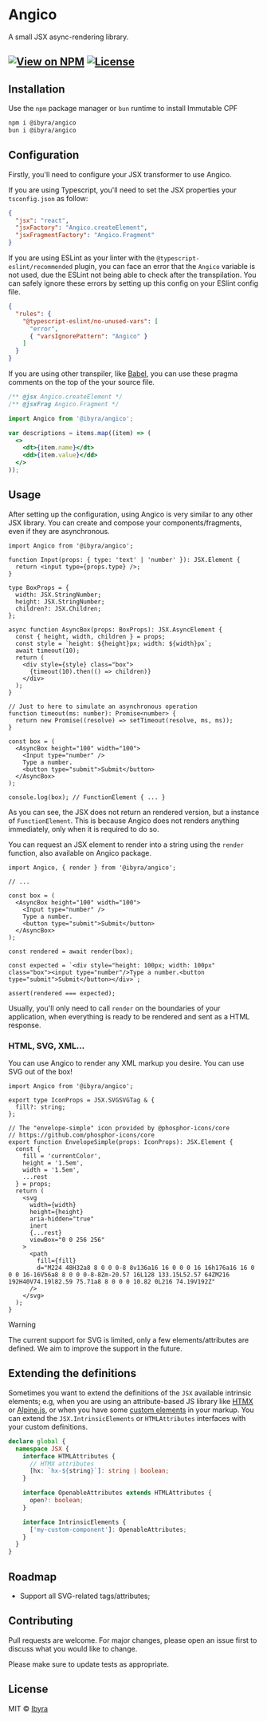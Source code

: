 # Angico

A small JSX async-rendering library.

## [![View on NPM](https://img.shields.io/npm/v/%40ibyra%2Fangico?style=flat-square)](https://www.npmjs.com/package/%40ibyra%2Fangico) [![License](https://img.shields.io/npm/l/immutable-cpf?style=flat-square)](https://github.com/ibyra)

## Installation

Use the `npm` package manager or `bun` runtime to install Immutable CPF

```bash
npm i @ibyra/angico
bun i @ibyra/angico
```

## Configuration

Firstly, you'll need to configure your JSX transformer to use Angico.

If you are using Typescript, you'll need to set the JSX properties your
`tsconfig.json` as follow:

```json
{
  "jsx": "react",
  "jsxFactory": "Angico.createElement",
  "jsxFragmentFactory": "Angico.Fragment"
}
```

If you are using ESLint as your linter with the `@typescript-eslint/recommended`
plugin, you can face an error that the `Angico` variable is not used, due
the ESLint not being able to check after the transpilation. You can safely
ignore these errors by setting up this config on your ESlint config file.

```json
{
  "rules": {
    "@typescript-eslint/no-unused-vars": [
      "error",
      { "varsIgnorePattern": "Angico" }
    ]
  }
}
```

If you are using other transpiler, like [Babel][babel-jsx], you can use these
pragma comments on the top of the your source file.

```jsx
/** @jsx Angico.createElement */
/** @jsxFrag Angico.Fragment */

import Angico from '@ibyra/angico';

var descriptions = items.map((item) => (
  <>
    <dt>{item.name}</dt>
    <dd>{item.value}</dd>
  </>
));
```

## Usage

After setting up the configuration, using Angico is very similar to any other
JSX library. You can create and compose your components/fragments, even if they
are asynchronous.

```tsx
import Angico from '@ibyra/angico';

function Input(props: { type: 'text' | 'number' }): JSX.Element {
  return <input type={props.type} />;
}

type BoxProps = {
  width: JSX.StringNumber;
  height: JSX.StringNumber;
  children?: JSX.Children;
};

async function AsyncBox(props: BoxProps): JSX.AsyncElement {
  const { height, width, children } = props;
  const style = `height: ${height}px; width: ${width}px`;
  await timeout(10);
  return (
    <div style={style} class="box">
      {timeout(10).then(() => children)}
    </div>
  );
}

// Just to here to simulate an asynchronous operation
function timeout(ms: number): Promise<number> {
  return new Promise((resolve) => setTimeout(resolve, ms, ms));
}

const box = (
  <AsyncBox height="100" width="100">
    <Input type="number" />
    Type a number.
    <button type="submit">Submit</button>
  </AsyncBox>
);

console.log(box); // FunctionElement { ... }
```

As you can see, the JSX does not return an rendered version, but a instance of
`FunctionElement`. This is because Angico does not renders anything immediately,
only when it is required to do so.

You can request an JSX element to render into a string using the `render`
function, also available on Angico package.

```tsx
import Angico, { render } from '@ibyra/angico';

// ...

const box = (
  <AsyncBox height="100" width="100">
    <Input type="number" />
    Type a number.
    <button type="submit">Submit</button>
  </AsyncBox>
);

const rendered = await render(box);

const expected = `<div style="height: 100px; width: 100px" class="box"><input type="number"/>Type a number.<button type="submit">Submit</button></div>`;

assert(rendered === expected);
```

Usually, you'll only need to call `render` on the boundaries of your
application, when everything is ready to be rendered and sent as a HTML
response.

### HTML, SVG, XML…

You can use Angico to render any XML markup you desire. You can use SVG out of
the box!

```tsx
import Angico from '@ibyra/angico';

export type IconProps = JSX.SVGSVGTag & {
  fill?: string;
};

// The "envelope-simple" icon provided by @phosphor-icons/core
// https://github.com/phosphor-icons/core
export function EnvelopeSimple(props: IconProps): JSX.Element {
  const {
    fill = 'currentColor',
    height = '1.5em',
    width = '1.5em',
    ...rest
  } = props;
  return (
    <svg
      width={width}
      height={height}
      aria-hidden="true"
      inert
      {...rest}
      viewBox="0 0 256 256"
    >
      <path
        fill={fill}
        d="M224 48H32a8 8 0 0 0-8 8v136a16 16 0 0 0 16 16h176a16 16 0 0 0 16-16V56a8 8 0 0 0-8-8Zm-20.57 16L128 133.15L52.57 64ZM216 192H40V74.19l82.59 75.71a8 8 0 0 0 10.82 0L216 74.19V192Z"
      />
    </svg>
  );
}
```

> [!WARNING]
> The current support for SVG is limited, only a few elements/attributes are
> defined. We aim to improve the support in the future.

## Extending the definitions

Sometimes you want to extend the definitions of the `JSX` available intrinsic
elements; e.g, when you are using an attribute-based JS library like
[HTMX][htmx] or [Alpine.js][alphine.js], or when you have some
[custom elements][custom-elements] in your markup. You can extend the
`JSX.IntrinsicElements` or `HTMLAttributes` interfaces with your custom
definitions.

```ts
declare global {
  namespace JSX {
    interface HTMLAttributes {
      // HTMX attributes
      [hx: `hx-${string}`]: string | boolean;
    }

    interface OpenableAttributes extends HTMLAttributes {
      open?: boolean;
    }

    interface IntrinsicElements {
      ['my-custom-component']: OpenableAttributes;
    }
  }
}
```

## Roadmap

- Support all SVG-related tags/attributes;

## Contributing

Pull requests are welcome. For major changes, please open an issue first to
discuss what you would like to change.

Please make sure to update tests as appropriate.

## License

MIT © [Ibyra](https://github.com/ibyra)

[babel-jsx]: https://babeljs.io/docs/babel-plugin-transform-react-jsx
[htmx]: https://htmx.org/
[alphine.js]: https://alpinejs.dev/
[custom-elements]: https://developer.mozilla.org/en-US/docs/Web/API/Web_components/Using_custom_elements
